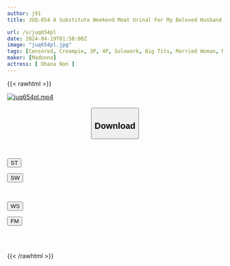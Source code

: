 ```yaml
---
author: j91
title: JUQ-654 A Substitute Weekend Meat Urinal For My Beloved Husband. I Was Kept Creampied Over And Over Again By This Extremely Evil Old Man Until I Became Pregnant... Kohananon

url: /v/juq654pl
date: 2024-04-19T01:50:00Z
image: "juq654pl.jpg"
tags: [Censored, Creampie, 3P, 4P, Solowork, Big Tits, Married Woman, Mature Woman	]
maker: [Madonna]
actress: [ Ohana Non ]
---
```



{{< rawhtml >}}

<div class="video" data-videoid="0Rz2wPb4LjFbq04">
    <a href="javascript:;">
        <img src="/v/juq654pl/juq654pl.jpg" width="WIDTH" height="HEIGHT" alt="juq654pl.mp4" loading="lazy">
    </a>
</div>

<script type="text/javascript" src="https://j91.asia/asset/on-demand-st.js"></script>

<br>
  <link rel="stylesheet" href="https://j91.asia/asset/bs5.css">
  
  <center>
  <button class="btn btn-primary" type="button" data-bs-toggle="collapse" data-bs-target=".multi-collapse" aria-expanded="false" aria-controls="multiCollapseExample1 multiCollapseExample2"><h2>Download</h2></button></center>
</p>
<div class="row">
  <div class="col">
    <div class="collapse multi-collapse" id="multiCollapseExample1">
      <div class="card card-body">
	      	      <br>
<div class="buttons">  
<p><a href="https://streamtape.to/v/0Rz2wPb4LjFbq04" target="_blank"><button class="btn-hover color-3"><i class="fa fa-download"></i> ST</button></a></p>
<p><a href="https://asnwish.com/6zvzwc3nkgfy" target="_blank"><button class="btn-hover color-2"><i class="fa fa-download"></i> SW</button></a></p></div>
    </div>
  </div>
</div>
  <div class="col">
    <div class="collapse multi-collapse" id="multiCollapseExample2">
      <div class="card card-body">
	      <br>
<div class="buttons">
<p><a href="https://wolfstream.tv/zcb1o7qzb4y0"><button class="btn-hover color-9"><i class="fa fa-download"></i> WS</button></a></p>
<p><a href="https://filemoon.sx/d/netza1qq8p48"><button class="btn-hover color-8"><i class="fa fa-download"></i> FM</button></a></p></div>
<br><br>
      </div>
    </div>
  </div>
</div>

{{< /rawhtml >}}